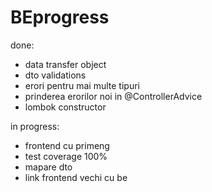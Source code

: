 # BEprogress
done:
+ data transfer object
+ dto validations
+ erori pentru mai multe tipuri
+ prinderea erorilor noi in @ControllerAdvice
+ lombok constructor

in progress:
- frontend cu primeng
- test coverage 100%
- mapare dto
- link frontend vechi cu be
